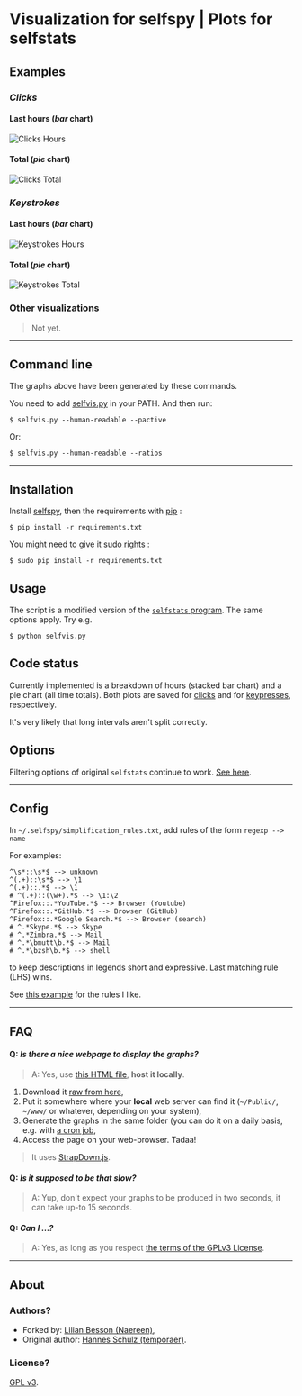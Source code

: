 # Visualization for selfspy | Plots for selfstats
## Examples
### *Clicks*
#### Last hours (*bar* chart)
![Clicks Hours](clicks-hours.png)

#### Total (*pie* chart)
![Clicks Total](clicks-total.png)

### *Keystrokes*
#### Last hours (*bar* chart)
![Keystrokes Hours](keystrokes-hours.png)

#### Total (*pie* chart)
![Keystrokes Total](keystrokes-total.png)

### Other visualizations
> Not yet.

----

## Command line
The graphs above have been generated by these commands.

You need to add [selfvis.py](./selfvis.py) in your PATH.
And then run:

    $ selfvis.py --human-readable --pactive

Or:

    $ selfvis.py --human-readable --ratios

----

## Installation
Install [selfspy](https://github.com/gurgeh/selfspy), then the requirements with [pip](http://www.pip-installer.org/) :

    $ pip install -r requirements.txt

You might need to give it [sudo rights](https://help.ubuntu.com/community/RootSudo) :

    $ sudo pip install -r requirements.txt

## Usage
The script is a modified version of the [`selfstats` program](https://github.com/gurgeh/selfspy#example-statistics).
The same options apply. Try e.g.

    $ python selfvis.py

## Code status
Currently implemented is a breakdown of hours (stacked bar chart) and a pie
chart (all time totals).
Both plots are saved for [clicks](clicks-total.png) and for [keypresses](keystrokes-total.png), respectively.

It's very likely that long intervals aren't split correctly.

## Options
Filtering options of original `selfstats` continue to work.
[See here](https://github.com/gurgeh/selfspy#selfstats-reference).

----

## Config
In  `~/.selfspy/simplification_rules.txt`, add rules of the form
``regexp --> name``

For examples:

    ^\s*::\s*$ --> unknown
    ^(.+)::\s*$ --> \1
    ^(.+)::.*$ --> \1
    # ^(.+)::(\w+).*$ --> \1:\2
    ^Firefox::.*YouTube.*$ --> Browser (Youtube)
    ^Firefox::.*GitHub.*$ --> Browser (GitHub)
    ^Firefox::.*Google Search.*$ --> Browser (search)
    # ^.*Skype.*$ --> Skype
    # ^.*Zimbra.*$ --> Mail
    # ^.*\bmutt\b.*$ --> Mail
    # ^.*\bzsh\b.*$ --> shell

to keep descriptions in legends short and expressive.
Last matching rule (LHS) wins.

See [this example](./simplification_rules.txt) for the rules I like.

----

## FAQ
#### Q: *Is there a nice webpage to display the graphs?*
> A: Yes, use [this HTML file](./selfvis.html), **host it locally**.

1. Download it [raw from here](https://cdn.rawgit.com/Naereen/selfspy-vis/master/selfvis.html),
2. Put it somewhere where your **local** web server can find it (``~/Public/``, ``~/www/`` or whatever, depending on your system),
3. Generate the graphs in the same folder (you can do it on a daily basis, e.g. with [a cron job](https://help.ubuntu.com/community/CronHowto),
4. Access the page on your web-browser. Tadaa!

> It uses [StrapDown.js](https://github.com/Naereen/StrapDown.js).

#### Q: *Is it supposed to be that slow?*
> A: Yup, don't expect your graphs to be produced in two seconds, it can take up-to 15 seconds.

#### Q: *Can I ...?*
> A: Yes, as long as you respect [the terms of the GPLv3 License](./LICENSE).

----

## About
### Authors?
- Forked by: [Lilian Besson (Naereen)](https://github.com/Naereen/),
- Original author: [Hannes Schulz (temporaer)](https://github.com/temporaer/selfspy-vis).

### License?
[GPL v3](./LICENSE).
